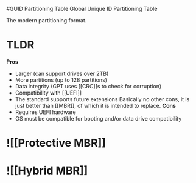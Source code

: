 #GUID Partitioning Table
Global Unique ID Partitioning Table

The modern partitioning format. 

# TLDR
**Pros**
- Larger (can support drives over 2TB)
- More partitions (up to 128 partitions)
- Data integrity (GPT uses [[CRC]]s to check for corruption)
- Compatibility with [[UEFI]]
- The standard supports future extensions
Basically no other cons, it is just better than [[MBR]], of which it is intended to replace.
**Cons**
- Requires UEFI hardware
- OS must be compatible for booting and/or data drive compatibility

# ![[Protective MBR]]
# ![[Hybrid MBR]]


